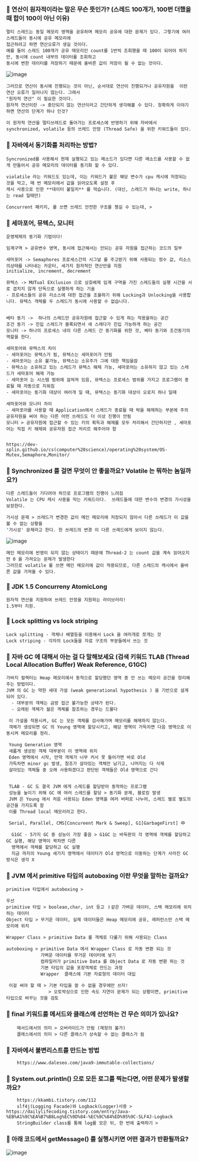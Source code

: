 
### 📌 연산이 원자적이라는 말은 무슨 뜻인가? (스레드 100개가, 100번 더했을 때 합이 100이 아닌 이유)

    멀티 스레드는 동일 메모리 영역을 공유하며 메모리 공유에 대한 문제가 있다. 그렇기에 여러 스레드들이 동시에 공유 메모리에 
    접근하려고 하면 연산오류가 생길 것이다.
    예를 들어 스레드 100개가 공유 매모리인 count를 1번씩 조회했을 때 100이 되어야 하지만, 동시에 count 내부의 데이터를 조회하고 
    동시에 변한 데이터를 저장하기 때문에 올바른 값이 저장이 될 수 없는 것이다.

![image](https://user-images.githubusercontent.com/35947667/192131534-78df1cdf-0c5e-4336-9f23-ca5c085bedeb.png)

    그러므로 연산이 동시에 진행되는 것이 아닌, 순서대로 연산이 진행되거나 공유자원을  이런 연산 오류가 일어나지 않는다. 그래서
    "원자적 연산" 이 필요한 것이다.
    원자적 연산이란 -> 중단되지 않는 연산이라고 간단하게 생각해볼 수 있다. 정확하게 이야기 하면 연산의 단계가 하나 인것?
    
    이 원자적 연산을 멀티쓰레드로 돌아가는 프로세스에 반영하기 위해 자바에서 synchronized, volatile 등의 쓰레드 안정 (Thread Safe) 을 위한 키워드들이 있다.
  
    

### 📌 자바에서 동기화를 처리하는 방법?
    Syncronized를 사용해서 현재 실행되고 있는 메소드가 있다면 다른 메소드를 사용할 수 없게 만들어서 공유 메모리의 데이터를 동기화 할 수 있다.
    
    violatile 라는 키워드도 있는데, 이는 키워드가 붙은 해당 변수가 cpu 캐시에 저장되는 것을 막고, 매 번 메모리에서 값을 읽어오도록 설정 후 
    캐시 사용으로 인한 **데이터 불일치** 를 막습니다. (대신, 스레드가 하나는 write, 하나는 read 일때만)
    
    Concurrent 패키지, 를 쓰면 쓰레드 안전한 구조를 챙길 수 있는데, > 

### 📌 세마포어, 뮤텍스, 모니터
    운영체제의 동기화 기법이다!
    
    임계구역 > 공유변수 영역, 동시에 접근해서는 안되는 공유 자원을 접근하는 코드의 일부
    
    세마포어 -> Semaphores 프로세스간의 시그널 를 주고받기 위해 사용되는 정수 값, 리소스의상태를 나타내는 카운터, 세가지 원자적인 연산만을 지원
    initialize, increment, decrement
    
    뮤텍스 -> MUTual EXclusion 으로 상호배제 임계 구역을 가진 스레드들의 실행 시간을 서로 겹치지 않게 단독으로 실행하게 하는 기술
    - 프로세스들의 공유 리소스에 대한 접근을 조율하기 위해 Locking과 Unlocking을 사용합니다. 뮤텍스 객체를 두 스레드가 동시에 사용할 수 없습니다.
    
    
    베타 동기 ->  하나의 스레드만 공유자원에 접근할 수 있게 하는 작용을하는 공간
    조건 동기 -> 진입 스레드가 블록되면서 새 스레다가 진입 가능하게 하는 공간
    모니터 -> 하나의 프로세스 내의 다른 스레드 간 동기화를 위한 것, 베타 동기와 조건동기의 역할을 한다.
    
    세마포어와 뮤텍스의 차이
    - 세마포어는 뮤텍스가 됨, 뮤텍스는 세마포어가 안됨
    - 세마포어는 소유 불가능, 뮤텍스는 소유주가 그에 대한 책임을잠
    - 뮤텍스는 소유하고 있는 스레드가 뮤텍스 해제 가능, 세마포어는 소유하지 않고 있는 스레드가 세마포어 해제 가능
    - 세마포어 는 시스템 범위에 걸쳐져 있음, 뮤텍스는 프로세스 범위를 가지고 프로그램이 종료될 때 자동으로 지워짐
    - 세마포어는 동기화 대상이 여러개 일 때, 뮤텍스는 동기화 대상이 오로지 하나 일때
    
    세마포어와 모니터 차이 
    - 세마포어를 사용할 때 Application에서 스레드가 종료될 때 락을 해제하는 부분에 주의
    공유자원을 써야 하는 다른 어떤 쓰레드도 더 이상 진행이 안됨
    모니터 > 공유자원에 접근할 수 있는 키의 획득과 해제를 모두 처리해서 간단하지만 , 세마포어는 직접 키 해제와 공유자원 접근 처리르 해주어야 함
    
    
    https://dev-splin.github.io/cs(computer%20science)/operating%20system/OS-Mutex,Semaphore,Monitor/
    
    
 

### 📌 Synchronized 를 걸면 무엇이 안 좋을까요? Volatile 는 뭐하는 놈일까요?)
    다른 스레드들이 기다려야 하므로 프로그램의 진행이 느려짐
    Volatile 는 CPU 캐시 사용을 막는 키워드이다.  쓰레드들에 대한 변수의 변경의 가시성을 보장한다. 
    
    가시성 문제 > 쓰레드가 변경한 값이 메인 메모리에 저장되지 않아서 다른 쓰레드가 이 값을 볼 수 없는 상황을 
    '가시성' 문제라고 한다. 한 쓰레드의 변경 이 다른 쓰레드에게 보이지 않는다.
    
![image](https://user-images.githubusercontent.com/35947667/192136677-74fdc214-2e44-4f8f-9f12-d0ca5d88ff33.png)

    메인 메모리에 반영이 되지 않는 상태이기 때문에 Thread-2 는 count 값을 계속 읽어오지만 0 을 가져오는 문제가 발생한다
    그러므로 volatile 를 쓰면 메인 메모리에 값이 적용되므로, 다른 스레드의 캐시에서 올바른 값을 가져올 수 있다.
    
    
    
### 📌 JDK 1.5 Concurreny AtomicLong
    원자적 연산을 지원하여 쓰레드 안정을 지원하는 라이브러리!
    1.5부터 지원.


### 📌 Lock splitting vs lock striping
    Lock splitting - 객체나 배열등을 이용해서 Lock 을 여러개로 쪼개는 것
    Lock striping - 각자의 Lock들을 자료 구조의 부분들에서 쓰는 것
    
### 📌 자바 GC 에 대해서 아는 걸 다 말해보세요 (검색 키워드 TLAB (Thread Local Allocation Buffer) Weak Reference, G1GC)
    가바지 컬렉터는 Heap 메모리에서 동적으로 할당했던 영역 중 안 쓰는 메모리 공간을 정리해주는 방법이다. 
    JVM 의 GC 는 약한 세대 가설 (weak generational hypothesis ) 을 기반으로 설계되어 있다.
      - 대부분의 객체는 금방 접근 불가능한 상태가 된다.
      - 오래된 객체가 젊은 객체를 참조하는 경우는 드물다
      
     이 가설을 적용시켜, GC 는 모든 객체를 검사해가며 메모리를 해제하지 않는다.
     객체가 생성되면 GC 의 Young 영역에 할당시키고, 해당 영역이 가득차면 다음 영역으로 이동시켜 메모리를 정리.
     
     Young Generation 영역
     새롭게 생성된 객체 대부분이 이 영역에 위치
     Eden 영역에서 시작, 만약 객체가 너무 커서 못 들어가면 바로 Old
     가득차면 minor gc 발생, 참조가 살아있는 객체만 남기고, 나머지는 다 삭제
     살아있는 객체들 중 오래 사용하겠다고 판단된 객체들은 Old 영역으로 간다
     
     
     TLAB - GC 도 결국 JVM 에게 스레드를 할당받아 동작하는 프로그램
     성능을 높이기 위해 GC 에 여러 스레드를 할당 > 동기화 문제, 블로킹 발생
     JVM 은 Young 에서 처음 사용되는 Eden 영역을 여러 버퍼로 나누어, 스레드 별로 별도의 공간을 가지도록 함
     이를 Thread local 메모리라고 한다. 
     
     Serial, Parallel, CMS[Concureent Mark & Sweep], G1[GarbageFirst] 中
     
      G1GC - 5가지 GC 중 성능이 가장 좋음 > G1GC 는 바둑판의 각 영역에 객체를 할당하고 GC 실행, 해당 영역이 꽉차면 다른 
      영역에서 객체를 할당하고 GC 실행
      지금 까지의 Young 세가지 영역에서 데이터가 Old 영역으로 이동하는 단계가 사라진 GC 방식은 생각 X
      
### 📌 JVM 에서 primitive 타입의 autoboxing 이란 무엇을 말하는 걸까요?
    primitive 타입에서 autoboxing > 
    
    우선
    primitive 타입 > boolean,char, int 등고 ㅏ같은 가벼운 데이터, 스택 메모리에 위치하는 데이터
    Object 타입 > 무거운 데이터, 실제 데이터들은 Heap 메모리에 공유, 래퍼런스만 스택 메모리에 위치
    
    Wrapper Class > primitive Data 를 객체로 다룰기 위해 사용되는 Class
    
    autoboxing > primitive Data 에서 Wrapper Class 로 자동 변환 되는 것
                 가벼운 데이터를 무거운 데이터에 넣기
                 컴파일러가 primitive Data 를 Object Data 로 자동 변환 하는 것
                 기본 타입의 값을 포장객체로 만드는 과정
                 Wrapper  클래스에 기본 자료형의 데이터 대입
     
     이걸 써야 할 때 > 기본 타입을 쓸 수 없을 경우에만 쓰자! 
                    > 오토박싱으로 인한 속도 지연이 문제가 되는 상황이면, primitive 타입으로 바꾸는 것을 검토
    
### 📌 final 키워드를 메서드와 클래스에 선언하는 건 무슨 의미가 있나요?
        메서드에서의 의미 > 오버라이드가 안됨 (재정의 불가)
        클래스에서의 의미 > 다른 클래스가 상속할 수 없는 클래스가 됨
        
### 📌 자바에서 불변리스트를 만드는 방법
        https://www.daleseo.com/java9-immutable-collections/


### 📌 System.out.println() 으로 모든 로그를 찍는다면, 어떤 문제가 발생할까요?
        https://kkambi.tistory.com/112
        slf4j(Logging Facade)와 Logback(Logger)사용 > https://dailylifecoding.tistory.com/entry/Java-%EB%A1%9C%EA%B7%B8Log%EC%9D%84-%EC%9C%84%ED%95%9C-SLF4J-Logback
        StringBuilder class를 통해 log를 모은 뒤, 한 번에 출력하기 > 
        
        
### 📌 아래 코드에서 getMessage() 를 실행시키면 어떤 결과가 반환될까요?
       

![image](https://user-images.githubusercontent.com/35947667/192131014-7d12ec82-0d3d-4fbe-9b8e-a82357e1fd1d.png)

